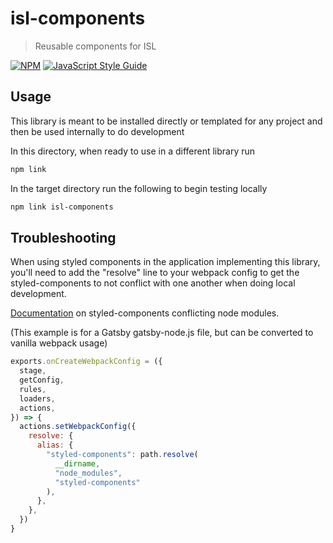 # isl-components

> Reusable components for ISL

[![NPM](https://img.shields.io/npm/v/isl-components.svg)](https://www.npmjs.com/package/isl-components) [![JavaScript Style Guide](https://img.shields.io/badge/code_style-standard-brightgreen.svg)](https://standardjs.com)

## Usage

This library is meant to be installed directly or templated for any project and then be used internally to do
development

In this directory, when ready to use in a different library run
```bash
npm link
```

In the target directory run the following to begin testing locally
```bash
npm link isl-components
```


## Troubleshooting

When using styled components in the application implementing this library, you'll
need to add the "resolve" line to your webpack config to get the styled-components
to not conflict with one another when doing local development.

[Documentation](https://www.styled-components.com/docs/faqs#duplicated-module-in-node_modules) on styled-components conflicting node modules.

(This example is for a Gatsby gatsby-node.js file, but can be converted to vanilla webpack usage)
```javascript
exports.onCreateWebpackConfig = ({
  stage,
  getConfig,
  rules,
  loaders,
  actions,
}) => {
  actions.setWebpackConfig({
    resolve: {
      alias: {
        "styled-components": path.resolve(
          __dirname,
          "node_modules",
          "styled-components"
        ),
      },
    },
  })
}
```
